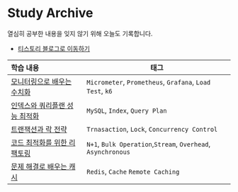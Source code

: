 # Study Archive

열심히 공부한 내용을 잊지 않기 위해 오늘도 기록합니다. 

- [티스토리 블로그로 이동하기](https://limdaeil.tistory.com/)

| 학습 내용                         | 태그                                                         |
| :-------------------------------- | ------------------------------------------------------------ |
| [모니터링으로 배우는 수치화]()    | `Micrometer`, `Prometheus`, `Grafana`, `Load Test`, `k6`     |
| [인덱스와 쿼리플랜 성능 최적화]() | `MySQL`, `Index`, `Query Plan`                               |
| [트랜잭션과 락 전략]()            | `Trnasaction`, `Lock`, `Concurrency Control`                 |
| [코드 최적화를 위한 리팩토링]()   | `N+1`, `Bulk Operation`,`Stream`, `Overhead`, `Asynchronous` |
| [문제 해결로 배우는 캐시]()       | `Redis`, `Cache` `Remote Caching`                            |

